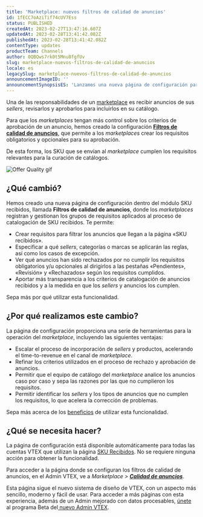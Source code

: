```yaml
---
title: 'Marketplace: nuevos filtros de calidad de anuncios'
id: 1fECC7oAziTif74cUV7Ess
status: PUBLISHED
createdAt: 2023-02-27T13:47:16.607Z
updatedAt: 2023-02-28T13:41:42.082Z
publishedAt: 2023-02-28T13:41:42.082Z
contentType: updates
productTeam: Channels
author: 0QBQws7rk0t5Mnu8fgfUv
slug: marketplace-nuevos-filtros-de-calidad-de-anuncios
locale: es
legacySlug: marketplace-nuevos-filtros-de-calidad-de-anuncios
announcementImageID: ''
announcementSynopsisES: 'Lanzamos una nueva página de configuración para que los marketplaces creen requisitos para la aprobación de anuncios.'
---
```


Una de las responsabilidades de un [marketplace](https://help.vtex.com/es/tutorial/estrategias-de-marketplace-na-vtex--tutorials_402#ser-un-marketplace-vtex) es recibir anuncios de sus _sellers_, revisarlos y aprobarlos para incluirlos en su catálogo.

Para que los _marketplaces_ tengan más control sobre los criterios de aprobación de un anuncio, hemos creado la configuración **[Filtros de calidad de anuncios](https://help.vtex.com/es/tutorial/filtros-de-qualidade-dos-anuncios--4xm0gi8leCyxHj8YdgHSJH)**, que permite a los _marketplaces_ crear los requisitos obligatorios y opcionales para su aprobación. 

De esta forma, los SKU que se envían al _marketplace_ cumplen los requisitos relevantes para la curación de catálogos. 

![Offer Quality gif](https://images.ctfassets.net/alneenqid6w5/2TsdhoMwl0Fmwp8WBoViXw/5525f637d51f9d9fc5fe29395f58d07f/Offer_Quality_01.gif)

## ¿Qué cambió?

Hemos creado una nueva página de configuración dentro del módulo SKU recibidos, llamada **Filtros de calidad de anuncios**, donde los _marketplaces_ registran y gestionan los grupos de requisitos aplicados al proceso de catalogación de SKU recibidos. Te permite:

* Crear requisitos para filtrar los anuncios que llegan a la página «SKU recibidos».
* Especificar a qué _sellers_, categorías o marcas se aplicarán las reglas, así como los casos de excepción.
* Ver qué anuncios han sido rechazados por no cumplir los requisitos obligatorios y/u opcionales al dirigirlos a las pestañas «Pendientes», «Revisión» y «Rechazados» según los requisitos cumplidos.
* Aportar más transparencia a los criterios de catalogación de anuncios recibidos y a la medida en que los _sellers_ y anuncios los cumplen.

Sepa más por qué utilizar esta funcionalidad.

## ¿Por qué realizamos este cambio?

La página de configuración proporciona una serie de herramientas para la operación del _marketplace_, incluyendo las siguientes ventajas:

* Escalar el proceso de incorporación de _sellers_ y productos, acelerando el time-to-revenue en el canal de _marketplace_.
* Refinar los criterios utilizados en el proceso de rechazo y aprobación de anuncios.
* Permitir que el equipo de catálogo del _marketplace_ analice los anuncios caso por caso y sepa las razones por las que no cumplieron los requisitos.
* Permitir identificar los _sellers_ y los tipos de anuncios que no cumplen los requisitos, lo que acelera la corrección de problemas.

Sepa más acerca de los [beneficios](https://help.vtex.com/es/tutorial/filtros-de-qualidade-dos-anuncios--4xm0gi8leCyxHj8YdgHSJH#por-que-usar-esta-funcionalidad) de utilizar esta funcionalidad.

## ¿Qué se necesita hacer?

La página de configuración está disponible automáticamente para todas las cuentas VTEX que utilizan la página [SKU Recibidos](https://help.vtex.com/es/tutorial/sugerindo-e-aprovando-skus--tutorials_396). No se requiere ninguna acción para obtener la funcionalidad.

Para acceder a la página donde se configuran los filtros de calidad de anuncios, en el Admin VTEX, ve a _Marketplace > **[Calidad de anuncios](https://help.vtex.com/es/tutorial/filtros-de-qualidade-dos-anuncios--4xm0gi8leCyxHj8YdgHSJH)**_.

Esta página sigue el nuevo sistema de diseño de VTEX, con un aspecto más sencillo, moderno y fácil de usar. Para acceder a más páginas con esta experiencia, además de un Admin mejorado con datos procesables, [únete](https://content.vtex.com/join-new-admin-beta-program-es/) al programa Beta del[ nuevo Admin VTEX](https://help.vtex.com/es/v4).
